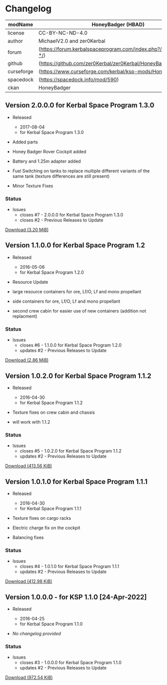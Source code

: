 # Changelog  
  
| modName    | HoneyBadger (HBAD)                                                  |
| ---------- | ----------------------------------------------------------------- |
| license    | CC-BY-NC-ND-4.0                                                   |
| author     | MichaelV2.0 and zer0Kerbal                                        |
| forum      | (https://forum.kerbalspaceprogram.com/index.php?/topic/207911-*/) |
| github     | (https://github.com/zer0Kerbal/zer0Kerbal/HoneyBadger)              |
| curseforge | (https://www.curseforge.com/kerbal/ksp-mods/HoneyBadger)            |
| spacedock  | (https://spacedock.info/mod/590)                                  |
| ckan       | HoneyBadger                                                         |

## Version 2.0.0.0 for Kerbal Space Program 1.3.0

* Released
  * 2017-08-04
  * for Kerbal Space Program 1.3.0

* Added parts
* Honey Badger Rover Cockpit added
* Battery and 1.25m adapter added
* Fuel Switching on tanks to replace multiple different variants of the same tank (texture differences are still present)
* Minor Texture Fixes
  
### Status

* Issues
  * closes #7 - 2.0.0.0 for Kerbal Space Program 1.3.0
  * closes #2 - Previous Releases to Update

[Download (3.20 MiB)](https://spacedock.info/mod/590/Version_2.0%20Industries%20Rover%20Pack./download/2.0.0)

## Version 1.1.0.0 for Kerbal Space Program 1.2

* Released
  * 2016-05-06
  * for Kerbal Space Program 1.2.0

* Resource Update
* large resource containers for ore, Lf/O, Lf and mono propellant
* side containers for ore, Lf/O, Lf and mono propellant
* second crew cabin for easier use of new containers (addition not replacment)
  
### Status

* Issues
  * closes #6 - 1.1.0.0 for Kerbal Space Program 1.2.0
  * updates #2 - Previous Releases to Update

[Download (2.86 MiB)](https://spacedock.info/mod/590/Version_2.0%20Industries%20Rover%20Pack./download/1.1.0)

## Version 1.0.2.0 for Kerbal Space Program 1.1.2

* Released
  * 2016-04-30
  * for Kerbal Space Program 1.1.2

* Texture fixes on crew cabin and chassis
* will work with 1.1.2
  
### Status

* Issues
  * closes #5 - 1.0.2.0 for Kerbal Space Program 1.1.2
  * updates #2 - Previous Releases to Update

[Download (413.56 KiB)](https://spacedock.info/mod/590/Version_2.0%20Industries%20Rover%20Pack./download/1.0.2)

## Version 1.0.1.0 for Kerbal Space Program 1.1.1

* Released
  * 2016-04-30
  * for Kerbal Space Program 1.1.1

* Texture fixes on cargo racks
* Electric charge fix on the cockpit
* Balancing fixes
  
### Status

* Issues
  * closes #4 - 1.0.1.0 for Kerbal Space Program 1.1.1
  * updates #2 - Previous Releases to Update

[Download (412.98 KiB)](https://spacedock.info/mod/590/Version_2.0%20Industries%20Rover%20Pack./download/1.0.1)

## Version 1.0.0.0 - for KSP 1.1.0 [24-Apr-2022]

* Released
  * 2016-04-25
  * for Kerbal Space Program 1.1.0

* *No changelog provided*
  
### Status

* Issues
  * closes #3 - 1.0.0.0 for Kerbal Space Program 1.1.0
  * updates #2 - Previous Releases to Update

[Download (972.54 KiB)](https://spacedock.info/mod/590/Version_2.0%20Industries%20Rover%20Pack./download/1.0.0)
